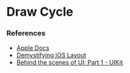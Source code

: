 # Draw Cycle
### References
- [Apple Docs](https://developer.apple.com/library/archive/documentation/2DDrawing/Conceptual/DrawingPrintingiOS/GraphicsDrawingOverview/GraphicsDrawingOverview.html)
- [Demystifying iOS Layout](https://tech.gc.com/demystifying-ios-layout/)
- [Behind the scenes of UI: Part 1 - UIKit](https://vbat.dev/behind-the-scenes-of-ui-part-1-uikit)
